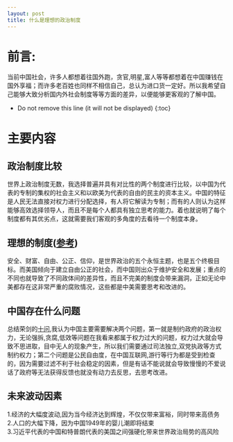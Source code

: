 ```yaml
---
layout: post
title: 什么是理想的政治制度
---
```


# 前言:
当前中国社会，许多人都想着往国外跑，贪官,明星,富人等等都想着在中国赚钱在国外享福；而许多老百姓也同样不相信自己，总认为进口货一定好。所以我希望自己能够大致分析国内外社会制度等等方面的差异，以便能够更客观的了解中国。

* Do not remove this line (it will not be displayed)
{:toc}

# 主要内容
## 政治制度比较
世界上政治制度无数，我选择普遍并具有对比性的两个制度进行比较，以中国为代表的专制的集权的社会主义和以欧美为代表的自由的民主的资本主义。中国的特征是人民无法直接对权力进行分配选择，有人将它解读为专制；而有的人则认为这样能够高效选择领导人，而且不是每个人都具有独立思考的能力。着也就说明了每个制度都有其优劣点，这就需要我们客观的多角度的去看待一个制度本身。

## 理想的制度([参考](http://www.sis.pku.edu.cn/cn/ResearchManagement/ResearchNews/0000000162/do))
安全、财富、自由、公正、信仰，是世界政治的五个永恒主题，也是五个终极目标。而美国倾向于建立自由公正的社会，而中国则出众于维护安全和发展；重点的不同也就导致了不同政体间的差异性，而且不完美的制度会带来漏洞，正如无论中美都存在这非常严重的腐败情况，这些都是中美需要思考和改进的。

## 中国存在什么问题
总结荣剑的[十问](https://www.letscorp.net/archives/31864),我认为中国主要需要解决两个问题，第一就是制约政府的政治权力，无论强拆,贪腐,低效等问题在我看来都属于权力过大的问题，权力过大就会导致不思进取，目中无人的现象产生，所以我们需要通过司法独立,双党执政等方式制约权力；第二个问题是公民自由度，在中国互联网,游行等行为都是受到检查的，因为需要过滤不利于社会稳定的因素，但是有话不能说就会导致慢慢的不爱说话了政府等无法获得反馈也就没有动力去反思，去思考改进。

## 未来波动因素
1.经济的大幅度波动,因为当今经济达到辉煌，不仅仅带来富裕，同时带来高债务<br>
2.人口的大幅下降，因为中国1949年的婴儿潮即将结束<br>
3.习近平代表的中国和特普朗代表的美国之间强硬化带来世界政治局势的高风险
